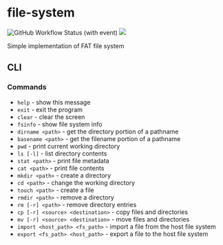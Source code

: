 # file-system

![GitHub Workflow Status (with event)](https://img.shields.io/github/actions/workflow/status/GregoryKogan/file-system/cmake-multi-platform.yml)
![](https://tokei.ekzhang.com/b1/github/GregoryKogan/file-system)

Simple implementation of FAT file system

## CLI

### Commands

- `help` - show this message
- `exit` - exit the program
- `clear` - clear the screen
- `fsinfo` - show file system info
- `dirname <path>` - get the directory portion of a pathname
- `basename <path>` - get the filename portion of a pathname
- `pwd` - print current working directory
- `ls [-l]` - list directory contents
- `stat <path>` - print file metadata
- `cat <path>` - print file contents
- `mkdir <path>` - create a directory
- `cd <path>` - change the working directory
- `touch <path>` - create a file
- `rmdir <path>` - remove a directory
- `rm [-r] <path>` - remove directory entries
- `cp [-r] <source> <destination>` - copy files and directories
- `mv [-r] <source> <destination>` - move files and directories
- `import <host_path> <fs_path>` - import a file from the host file system
- `export <fs_path> <host_path>` - export a file to the host file system
